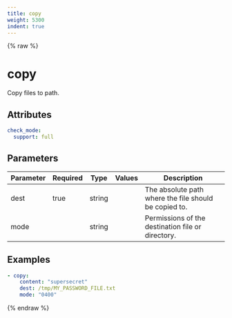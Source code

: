 ```yaml
---
title: copy
weight: 5300
indent: true
---
```


{% raw %}
# copy

Copy files to path.

## Attributes

```yaml
check_mode:
  support: full
```

## Parameters

| Parameter | Required | Type   | Values | Description                                           |
|-----------|----------|--------|--------|-------------------------------------------------------|
| dest      | true     | string |        | The absolute path where the file should be copied to. |
| mode      |          | string |        | Permissions of the destination file or directory.     |

## Examples

```yaml
- copy:
    content: "supersecret"
    dest: /tmp/MY_PASSWORD_FILE.txt
    mode: "0400"
```

{% endraw %}